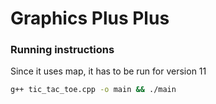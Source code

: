 # Graphics Plus Plus

### Running instructions

Since it uses map, it has to be run for version 11

```bash
g++ tic_tac_toe.cpp -o main && ./main
```
